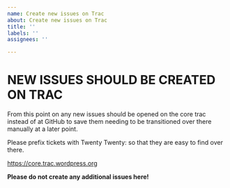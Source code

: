 ```yaml
---
name: Create new issues on Trac
about: Create new issues on Trac
title: ''
labels: ''
assignees: ''

---
```


# NEW ISSUES SHOULD BE CREATED ON TRAC

From this point on any new issues should be opened on the core trac instead of at GitHub to save them needing to be transitioned over there manually at a later point.

Please prefix tickets with Twenty Twenty: so that they are easy to find over there.

https://core.trac.wordpress.org

**Please do not create any additional issues here!**
